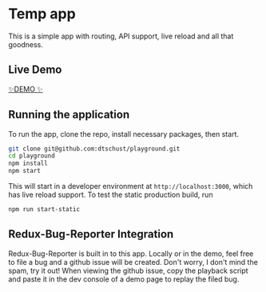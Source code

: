 # Temp app
This is a simple app with routing, API support, live reload and all that goodness.

## Live Demo
[✨DEMO ✨](https://dtschust.github.io/playground)
## Running the application
To run the app, clone the repo, install necessary packages, then start.
```sh
git clone git@github.com:dtschust/playground.git
cd playground
npm install
npm start
```
This will start in a developer environment at `http://localhost:3000`, which has live reload support. To test the static production build, run
```sh
npm run start-static
```

## Redux-Bug-Reporter Integration
Redux-Bug-Reporter is built in to this app. Locally or in the demo, feel free to file a bug and a github issue will be created. Don't worry, I don't mind the spam, try it out! When viewing the github issue, copy the playback script and paste it in the dev console of a demo page to replay the filed bug.
